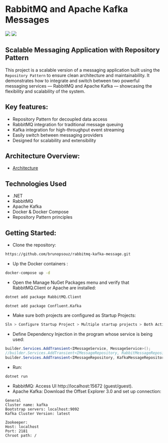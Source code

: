 # RabbitMQ and Apache Kafka Messages
[![](https://img.shields.io/badge/-RabbitMQ-333333?style=flat&logo=visual-studio-code&logoColor=007ACC)](https://www.rabbitmq.com/tutorials/tutorial-one-dotnet)
[![](https://img.shields.io/badge/-Apache%20Kafka-333333?style=flat&logo=visual-studio-code&logoColor=007ACC)](https://docs.confluent.io/kafka-clients/dotnet/current/overview.html)
## Scalable Messaging Application with Repository Pattern
This project is a scalable version of a messaging application built using the `Repository Pattern` to ensure clean architecture and maintainability. It demonstrates how to integrate and switch between two powerful messaging services — RabbitMQ and Apache Kafka — showcasing the flexibility and scalability of the system.

## Key features:
- Repository Pattern for decoupled data access
- RabbitMQ integration for traditional message queuing
- Kafka integration for high-throughput event streaming
- Easily switch between messaging providers
- Designed for scalability and extensibility

## Architecture Overview:
- [Architecture](https://github.com/brunopsouz/rabbitmq-kafka-message/blob/main/STRUCTURE.md)

## Technologies Used
- .NET 
- RabbitMQ
- Apache Kafka
- Docker & Docker Compose
- Repository Pattern principles

## Getting Started:
- Clone the repository:
```bash
https://github.com/brunopsouz/rabbitmq-kafka-message.git
```
- Up the Docker containers :
```bash
docker-compose up -d
```
- Open the Manage NuGet Packages menu and verify that RabbitMQ.Client or Apache are installed:
```bash
dotnet add package RabbitMQ.Client
```
```
dotnet add package Confluent.Kafka
```
- Make sure both projects are configured as Startup Projects:
```bash
Sln > Configure Startup Project > Multiple startup projects > Both Action: Start
```
- Define Dependency Injection in the program whose service is being used:
```csharp
builder.Services.AddTransient<IMessageService, MessageService>();
//builder.Services.AddTransient<IMessageRepository, RabbitMessageRepository>(); //RabbitMQ Repository
builder.Services.AddTransient<IMessageRepository, KafkaMessageRepository>(); // Kafka Repository
```
- Run:
```bash
dotnet run
```
- RabbitMQ: Access UI http://localhost:15672 (guest/guest).
- Apache Kafka: Download the Offset Explorer 3.0 and set up connection:
```
General
Cluster name: kafka
Bootstrap servers: localhost:9092
Kafka Cluster Version: latest

Zookeeper:
Host: localhost
Port: 2181
Chroot path: /
```
